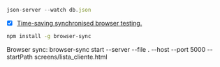 ```js
json-server --watch db.json
```

- [x] [Time-saving synchronised browser testing.](https://browsersync.io/)

```sh
npm install -g browser-sync
```

Browser sync: browser-sync start --server --file . --host --port 5000 --startPath screens/lista_cliente.html
